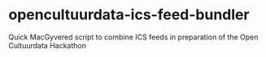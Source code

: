 # opencultuurdata-ics-feed-bundler
Quick MacGyvered script to combine ICS feeds in preparation of the Open Cultuurdata Hackathon
